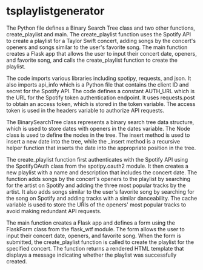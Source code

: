 # tsplaylistgenerator

The Python file defines a Binary Search Tree class and two other functions, create_playlist and main. The create_playlist function uses the Spotify API to create a playlist for a Taylor Swift concert, adding songs by the concert's openers and songs similar to the user's favorite song. The main function creates a Flask app that allows the user to input their concert date, openers, and favorite song, and calls the create_playlist function to create the playlist.

The code imports various libraries including spotipy, requests, and json. It also imports api_info which is a Python file that contains the client ID and secret for the Spotify API. The code defines a constant AUTH_URL which is the URL for the Spotify token authentication endpoint. It uses requests.post to obtain an access token, which is stored in the token variable. The access token is used in the headers variable to authorize API requests.

The BinarySearchTree class represents a binary search tree data structure, which is used to store dates with openers in the dates variable. The Node class is used to define the nodes in the tree. The insert method is used to insert a new date into the tree, while the _insert method is a recursive helper function that inserts the date into the appropriate position in the tree.

The create_playlist function first authenticates with the Spotify API using the SpotifyOAuth class from the spotipy.oauth2 module. It then creates a new playlist with a name and description that includes the concert date. The function adds songs by the concert's openers to the playlist by searching for the artist on Spotify and adding the three most popular tracks by the artist. It also adds songs similar to the user's favorite song by searching for the song on Spotify and adding tracks with a similar danceability. The cache variable is used to store the URIs of the openers' most popular tracks to avoid making redundant API requests.

The main function creates a Flask app and defines a form using the FlaskForm class from the flask_wtf module. The form allows the user to input their concert date, openers, and favorite song. When the form is submitted, the create_playlist function is called to create the playlist for the specified concert. The function returns a rendered HTML template that displays a message indicating whether the playlist was successfully created.
